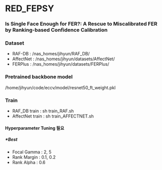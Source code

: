 # RED_FEPSY

### Is Single Face Enough for FER?: A Rescue to Miscalibrated FER by Ranking-based Confidence Calibration
### Dataset
* RAF-DB : /nas_homes/jihyun/RAF_DB/
* AffectNet : /nas_homes/jihyun/datasets/AffectNet/
* FERPlus : /nas_homes/jihyun/datasets/FERPlus/

### Pretrained backbone model

/home/jihyun/code/eccv/model/resnet50_ft_weight.pkl

### Train
* RAF_DB train : sh train_RAF.sh
* AffectNet train : sh train_AFFECTNET.sh

#### Hyperparameter Tuning 필요
##### *Best
  * Focal Gamma : 2, 5
  * Rank Margin : 0.1, 0.2
  * Rank Alpha : 0.6
